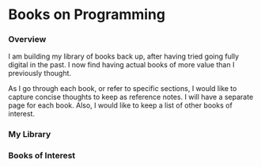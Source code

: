# Books on Programming

### Overview

I am building my library of books back up, after having tried going fully digital in the past. I now find having actual books of more value than I previously thought.

As I go through each book, or refer to specific sections, I would like to capture concise thoughts to keep as reference notes. I will have a separate page for each book. Also, I would like to keep a list of other books of interest.

### My Library

### Books of Interest

